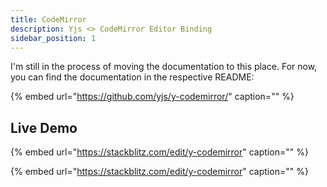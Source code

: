```yaml
---
title: CodeMirror
description: Yjs <> CodeMirror Editor Binding
sidebar_position: 1
---
```


I'm still in the process of moving the documentation to this place. For now, you can find the documentation in the respective README:

{% embed url="https://github.com/yjs/y-codemirror/" caption="" %}

## Live Demo

{% embed url="https://stackblitz.com/edit/y-codemirror" caption="" %}

{% embed url="https://stackblitz.com/edit/y-codemirror" caption="" %}

